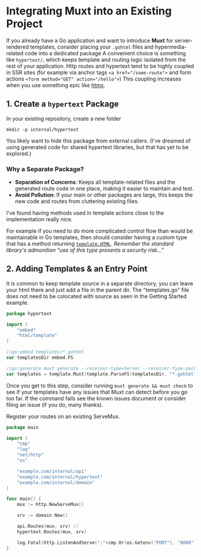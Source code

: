 # Integrating Muxt into an Existing Project

If you already have a Go application and want to introduce **Muxt** for server-rendered templates, consider placing your
`.gohtml` files and hypermedia-related code into a dedicated package
A convenient choice is something like `hypertext/`, which keeps template and routing logic isolated from the rest of
your application.
Http routes and hypertext tend to be highly coupled in SSR sites (for example via anchor tags `<a href="/some-route">`
and form actions `<form method="GET" action="/hello">`)
This coupling increases when you use something epic like [htmx](https://htmx.org).

## 1. Create a `hypertext` Package

In your existing repository, create a new folder

`mkdir -p internal/hypertext`

You likely want to hide this package from external callers.
(I've dreamed of using generated code for shared hypertext libraries, but that has yet to be explored.)

### Why a Separate Package?

- **Separation of Concerns**: Keeps all template-related files and the generated route code in one place, making it
  easier to maintain and test.
- **Avoid Pollution**: If your main or other packages are large, this keeps the new code and routes from cluttering
  existing files.

I've found having methods used in template actions close to the implementation really nice.

For example if you need to do more complicated control flow than would be maintainable in Go templates,
then should consider having a custom type that has a method returning [
`template.HTML`](https://pkg.go.dev/html/template#HTML).
*Remember the standard library's admonition "use of this type presents a security risk..."*

## 2. Adding Templates & an Entry Point

It is common to keep template source in a separate directory, you can leave your html there and just add a file in the
parent dir.
The "templates.go" file does not need to be colocated with source as seen in the Getting Started example.

```go
package hypertext

import (
	"embed"
	"html/template"
)

//go:embed templates/*.gohtml
var templatesDir embed.FS

//go:generate muxt generate --receiver-type=Server --receiver-type-package=example.com/internal/domain --routes-func=Routes
var templates = template.Must(template.ParseFS(templatesDir, "*.gohtml"))
```

Once you get to this step, consider running `muxt generate && muxt check` to see if your templates have any issues that
Muxt can detect before you go too far.
If the command fails see the known issues document or consider filing an issue (if you do, many thanks).

Register your routes on an existing ServeMux.

```go
package main

import (
	"cmp"
	"log"
	"net/http"
	"os"

	"example.com/internal/api"
	"example.com/internal/hypertext"
	"example.com/internal/domain"
)

func main() {
	mux := http.NewServeMux()

	srv := domain.New()

	api.Routes(mux, srv) // 
	hypertext.Routes(mux, srv)

	log.Fatal(http.ListenAndServe(":"+cmp.Or(os.Getenv("PORT"), "8080"), mux))
}
```


